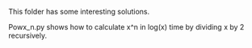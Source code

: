 This folder has some interesting solutions.

Powx_n.py shows how to calculate x^n in log(x) time by dividing x by 2 recursively.